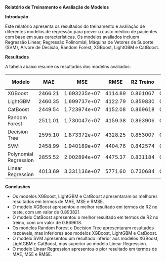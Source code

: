 **Relatório de Treinamento e Avaliação de Modelos**

**Introdução**

Este relatório apresenta os resultados do treinamento e avaliação de diferentes modelos de regressão para prever o custo médico de pacientes com base em suas características. Os modelos avaliados incluem Regressão Linear, Regressão Polinomial, Máquina de Vetores de Suporte (SVM), Árvore de Decisão, Random Forest, XGBoost, LightGBM e CatBoost.

**Resultados**

A tabela abaixo resume os resultados dos modelos avaliados:

| Modelo | MAE | MSE | RMSE | R2 Treino | R2 Teste | Validação Cruzada |
| --- | --- | --- | --- | --- | --- | --- |
| XGBoost | 2466.21 | 1.693235e+07 | 4114.89 | 0.861067 | 0.893821 | 0.856133 |
| LightGBM | 2460.35 | 1.699737e+07 | 4122.79 | 0.859830 | 0.893413 | 0.856026 |
| CatBoost | 2449.54 | 1.723974e+07 | 4152.08 | 0.869618 | 0.891893 | 0.855981 |
| Random Forest | 2511.01 | 1.730047e+07 | 4159.38 | 0.863906 | 0.891512 | 0.854473 |
| Decision Tree | 2595.10 | 1.873372e+07 | 4328.25 | 0.853007 | 0.882525 | 0.847103 |
| SVM | 2458.99 | 1.940189e+07 | 4404.76 | 0.842574 | 0.878335 | 0.834984 |
| Polynomial Regression | 2855.52 | 2.002894e+07 | 4475.37 | 0.831184 | 0.874403 | 0.775705 |
| Linear Regression | 4013.69 | 3.331136e+07 | 5771.60 | 0.730684 | 0.791111 | 0.735995 |

**Conclusões**

* Os modelos XGBoost, LightGBM e CatBoost apresentaram os melhores resultados em termos de MAE, MSE e RMSE.
* O modelo XGBoost apresentou o melhor resultado em termos de R2 no teste, com um valor de 0.893821.
* O modelo CatBoost apresentou o melhor resultado em termos de R2 no treino, com um valor de 0.869618.
* Os modelos Random Forest e Decision Tree apresentaram resultados razoáveis, mas inferiores aos modelos XGBoost, LightGBM e CatBoost.
* O modelo SVM apresentou um resultado inferior aos modelos XGBoost, LightGBM e CatBoost, mas superior ao modelo Linear Regression.
* O modelo Linear Regression apresentou o pior resultado em termos de MAE, MSE e RMSE.
